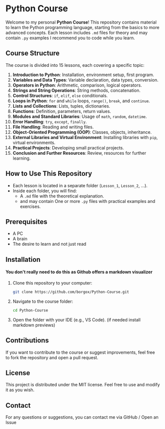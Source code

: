 # Python Course

Welcome to my personal **Python Course**! This repository contains material to learn the Python programming language, starting from the basics to more advanced concepts. Each lesson includes `.md` files for theory and may contain `.py` examples
I recommend you to code while you learn.
## Course Structure
The course is divided into 15 lessons, each covering a specific topic:

1. **Introduction to Python**: Installation, environment setup, first program.
2. **Variables and Data Types**: Variable declaration, data types, conversion.
3. **Operators in Python**: Arithmetic, comparison, logical operators.
4. **Strings and String Operations**: String methods, concatenation.
5. **Control Structures**: `if`, `elif`, `else` conditionals.
6. **Loops in Python**: `for` and `while` loops, `range()`, `break`, and `continue`.
7. **Lists and Collections**: Lists, tuples, dictionaries.
8. **Functions**: Definition, parameters, return values.
9. **Modules and Standard Libraries**: Usage of `math`, `random`, `datetime`.
10. **Error Handling**: `try`, `except`, `finally`.
11. **File Handling**: Reading and writing files.
12. **Object-Oriented Programming (OOP)**: Classes, objects, inheritance.
13. **External Libraries and Virtual Environment**: Installing libraries with `pip`, virtual environments.
14. **Practical Projects**: Developing small practical projects.
15. **Conclusion and Further Resources**: Review, resources for further learning.

## How to Use This Repository
- Each lesson is located in a separate folder (`Lesson_1`, `Lesson_2`, ...).
- Inside each folder, you will find:
  - A `.md` file with the theoretical explanation.
  - and may contain One or more `.py` files with practical examples and exercises.

## Prerequisites
- A PC
- A brain
- The desire to learn and not just read

## Installation
#### You don't really need to do this as Github offers a markdown visualizer
1. Clone this repository to your computer:
   ```bash
   git clone https://github.com/borgox/Python-Course.git
   ```
2. Navigate to the course folder:
   ```bash
   cd Python-Course
   ```
3. Open the folder with your IDE (e.g., VS Code). (if needed install markdown previews)

## Contributions
If you want to contribute to the course or suggest improvements, feel free to fork the repository and open a pull request.

## License
This project is distributed under the MIT license. Feel free to use and modify it as you wish.

## Contact
For any questions or suggestions, you can contact me via GitHub / Open an Issue